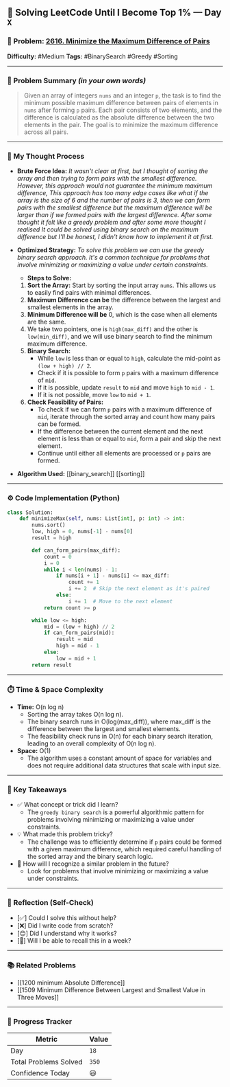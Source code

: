 ## 🧠 Solving LeetCode Until I Become Top 1% — Day `X`

### 🔹 Problem: [2616. Minimize the Maximum Difference of Pairs](https://leetcode.com/problems/minimize-the-maximum-difference-of-pairs/description/?envType=daily-question&envId=2025-06-13)

**Difficulty:** #Medium
**Tags:** #BinarySearch #Greedy #Sorting

---

### 📝 Problem Summary _(in your own words)_

> Given an array of integers `nums` and an integer `p`, the task is to find the minimum possible maximum difference between pairs of elements in `nums` after forming `p` pairs. Each pair consists of two elements, and the difference is calculated as the absolute difference between the two elements in the pair. The goal is to minimize the maximum difference across all pairs.

---

### 🧠 My Thought Process

- **Brute Force Idea:**
  _It wasn't clear at first, but I thought of sorting the array and then trying to form pairs with the smallest difference. However, this approach would not guarantee the minimum maximum difference, This approach has too many edge cases like what if the array is the size of 6 and the number of pairs is 3, then we can form pairs with the smallest difference but the maximum difference will be larger than if we formed pairs with the largest difference. After some thought it felt like a greedy problem and after some more thought I realised It could be solved using binary search on the maximum difference but I'll be honest, I didn't know how to implement it at first._

- **Optimized Strategy:**
  _To solve this problem we can use the greedy binary search approach. It's a common technique for problems that involve minimizing or maximizing a value under certain constraints._

  - **Steps to Solve:**

  1. **Sort the Array:** Start by sorting the input array `nums`. This allows us to easily find pairs with minimal differences.
  2. **Maximum Difference can be** the difference between the largest and smallest elements in the array.
  3. **Minimum Difference will be** 0, which is the case when all elements are the same.
  4. We take two pointers, one is `high(max_diff)` and the other is `low(min_diff)`, and we will use binary search to find the minimum maximum difference.
  5. **Binary Search:**
     - While `low` is less than or equal to `high`, calculate the mid-point as `(low + high) // 2`.
     - Check if it is possible to form `p` pairs with a maximum difference of `mid`.
     - If it is possible, update `result` to `mid` and move `high` to `mid - 1`.
     - If it is not possible, move `low` to `mid + 1`.
  6. **Check Feasibility of Pairs:**
     - To check if we can form `p` pairs with a maximum difference of `mid`, iterate through the sorted array and count how many pairs can be formed.
     - If the difference between the current element and the next element is less than or equal to `mid`, form a pair and skip the next element.
     - Continue until either all elements are processed or `p` pairs are formed.

- **Algorithm Used:**
  [[binary_search]] [[sorting]]

---

### ⚙️ Code Implementation (Python)

```python
class Solution:
    def minimizeMax(self, nums: List[int], p: int) -> int:
        nums.sort()
        low, high = 0, nums[-1] - nums[0]
        result = high

        def can_form_pairs(max_diff):
            count = 0
            i = 0
            while i < len(nums) - 1:
                if nums[i + 1] - nums[i] <= max_diff:
                    count += 1
                    i += 2  # Skip the next element as it's paired
                else:
                    i += 1  # Move to the next element
            return count >= p

        while low <= high:
            mid = (low + high) // 2
            if can_form_pairs(mid):
                result = mid
                high = mid - 1
            else:
                low = mid + 1
        return result
```

---

### ⏱️ Time & Space Complexity

- **Time:** O(n log n)
  - Sorting the array takes O(n log n).
  - The binary search runs in O(log(max_diff)), where max_diff is the difference between the largest and smallest elements.
  - The feasibility check runs in O(n) for each binary search iteration, leading to an overall complexity of O(n log n).
- **Space:** O(1)
  - The algorithm uses a constant amount of space for variables and does not require additional data structures that scale with input size.

---

### 🧩 Key Takeaways

- ✅ What concept or trick did I learn?
  - The `greedy binary search` is a powerful algorithmic pattern for problems involving minimizing or maximizing a value under constraints.
- 💡 What made this problem tricky?
  - The challenge was to efficiently determine if `p` pairs could be formed with a given maximum difference, which required careful handling of the sorted array and the binary search logic.
- 💭 How will I recognize a similar problem in the future?
  - Look for problems that involve minimizing or maximizing a value under constraints.

---

### 🔁 Reflection (Self-Check)

- [✅] Could I solve this without help?
- [❌] Did I write code from scratch?
- [😊] Did I understand why it works?
- [🫠] Will I be able to recall this in a week?

---

### 📚 Related Problems

- [[1200 minimum Absolute Difference]]
- [[1509 Minimum Difference Between Largest and Smallest Value in Three Moves]]

---

### 🚀 Progress Tracker

| Metric                | Value |
| --------------------- | ----- |
| Day                   | `18`  |
| Total Problems Solved | `350` |
| Confidence Today      | 😃    |
